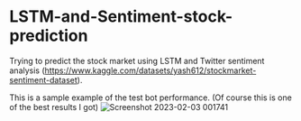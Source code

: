 # LSTM-and-Sentiment-stock-prediction

Trying to predict the stock market using LSTM and Twitter sentiment analysis (https://www.kaggle.com/datasets/yash612/stockmarket-sentiment-dataset).

This is a sample example of the test bot performance. (Of course this is one of the best results I got)
![Screenshot 2023-02-03 001741](https://user-images.githubusercontent.com/92480133/216844838-bab9e5b4-84a8-47be-a0f3-5ac55175f586.png)
